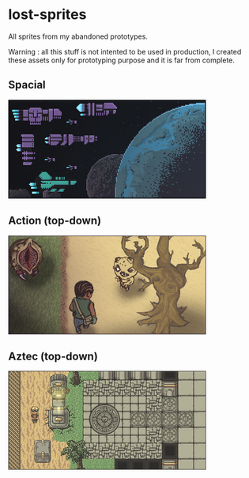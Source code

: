 # lost-sprites

All sprites from my abandoned prototypes.

Warning : all this stuff is not intented to be used in production, I created these assets only for prototyping purpose and it is far from complete.

## Spacial

![spacial](spacial/screenshot.png)

## Action (top-down)

![top-down_action](top-down_action/screenshot.png)

## Aztec (top-down)

![top-down_aztec](top-down_aztec/screenshot.png)
